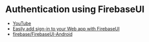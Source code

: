 # Authentication using FirebaseUI

- [YouTube]()
- [Easily add sign-in to your Web app with FirebaseUI](https://firebase.google.com/docs/auth/web/firebaseui)
- [firebase/FirebaseUI-Android](https://github.com/firebase/FirebaseUI-Android)